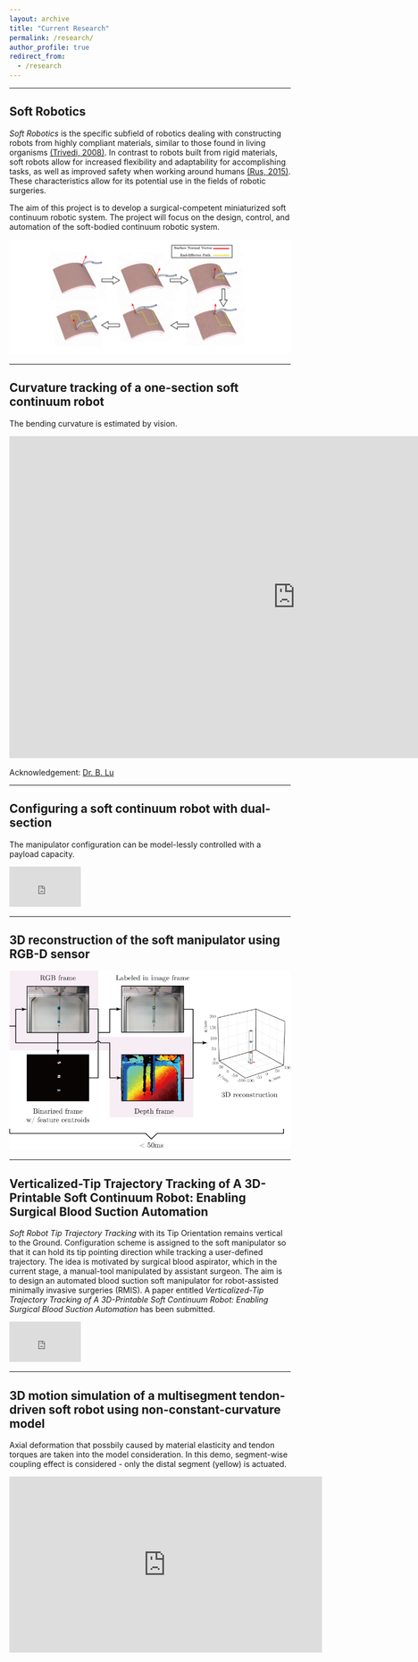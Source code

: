 ```yaml
---
layout: archive
title: "Current Research"
permalink: /research/
author_profile: true
redirect_from:
  - /research
---
```



---
## Soft Robotics  

_Soft Robotics_ is the specific subfield of robotics dealing with constructing robots from highly compliant materials, similar to those found in living organisms [(Trivedi, 2008)](https://www.hindawi.com/journals/abb/2008/520417/). In contrast to robots built from rigid materials, soft robots allow for increased flexibility and adaptability for accomplishing tasks, as well as improved safety when working around humans [(Rus, 2015)](https://www.nature.com/articles/nature14543.pdf). These characteristics allow for its potential use in the fields of robotic surgeries.

The aim of this project is to develop a surgical-competent miniaturized soft continuum robotic system. The project will focus on the design, control, and automation of the soft-bodied continuum robotic system.

<!-- ![surface](/images/surface.png) -->
<img src="/images/surface.png" width="600" />

---
## Curvature tracking of a one-section soft continuum robot  

The bending curvature is estimated by vision.  

<iframe width="1024" height="576" src="https://www.youtube.com/embed/llZsSwqj-_Y" frameborder="0" allow="accelerometer; autoplay; encrypted-media; gyroscope; picture-in-picture" allowfullscreen></iframe>

  Acknowledgement: [Dr. B. Lu](https://lu-bo.github.io)
  
  
---
## Configuring a soft continuum robot with dual-section

The manipulator configuration can be model-lessly controlled with a payload capacity.  

<iframe width="128" height="72" src="https://www.youtube.com/embed/_yy3LjOx5cc" frameborder="0" allow="accelerometer; autoplay; encrypted-media; gyroscope; picture-in-picture"></iframe>

---
## 3D reconstruction of the soft manipulator using RGB-D sensor

<img src="/images/depthImgg.png" width="600" />


---
## Verticalized-Tip Trajectory Tracking of A 3D-Printable Soft Continuum Robot: Enabling Surgical Blood Suction Automation

*Soft Robot Tip Trajectory Tracking* with its Tip Orientation remains vertical to the Ground. Configuration scheme is assigned to the soft manipulator so that it can hold its tip pointing direction while tracking a user-defined trajectory. The idea is motivated by surgical blood aspirator, which in the current stage, a manual-tool manipulated by assistant surgeon. The aim is to design an automated blood suction soft manipulator for robot-assisted minimally invasive surgeries (RMIS). A paper entitled *Verticalized-Tip Trajectory Tracking of A 3D-Printable Soft Continuum Robot: Enabling Surgical Blood Suction Automation* has been submitted.

<iframe width="128" height="72" src="https://www.youtube.com/embed/lsoVwXCSKi0" frameborder="0" allow="accelerometer; autoplay; encrypted-media; gyroscope; picture-in-picture"></iframe>




---
## 3D motion simulation of a multisegment tendon-driven soft robot using non-constant-curvature model


Axial deformation that possbily caused by material elasticity and tendon torques are taken into the model consideration. In this demo, segment-wise coupling effect is considered - only the distal segment (yellow) is actuated.

<iframe width="560" height="315" src="https://www.youtube.com/embed/CfRrfUAi4aQ" frameborder="0" allow="accelerometer; autoplay; clipboard-write; encrypted-media; gyroscope; picture-in-picture" allowfullscreen></iframe>
